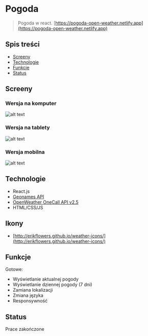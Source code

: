 # Pogoda
> Pogoda w react. [https://pogoda-open-weather.netlify.app](https://pogoda-open-weather.netlify.app)

## Spis treści
* [Screeny](#screeny)
* [Technologie](#technologie)
* [Funkcje](#funkcje)
* [Status](#status)

## Screeny
### Wersja na komputer
![alt text](https://i.ibb.co/VC7dGcQ/komputer.png)

### Wersja na tablety
![alt text](https://i.ibb.co/JKFZN2s/tablet.png)

### Wersja mobilna
![alt text](https://i.ibb.co/VTzY89B/telefon.png)

## Technologie
* React.js
* [Geonames API](https://www.geonames.org)
* [OpenWeather OneCall API v2.5](https://openweathermap.org/)
* HTML/CSS/JS

## Ikony
* [http://erikflowers.github.io/weather-icons/](http://erikflowers.github.io/weather-icons/)

## Funkcje
Gotowe:
* Wyświetlanie aktualnej pogody
* Wyświetlanie dziennej pogody (7 dni)
* Zamiana lokalizacji
* Zmiana języka
* Responsywność

## Status
Prace zakończone


